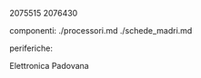 2075515
2076430

componenti:
    ./processori.md
    ./schede_madri.md

periferiche:

Elettronica Padovana
